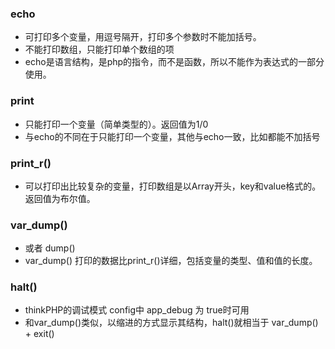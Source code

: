 
### echo
- 可打印多个变量，用逗号隔开，打印多个参数时不能加括号。
- 不能打印数组，只能打印单个数组的项
- echo是语言结构，是php的指令，而不是函数，所以不能作为表达式的一部分使用。

### print
- 只能打印一个变量（简单类型的）。返回值为1/0
- 与echo的不同在于只能打印一个变量，其他与echo一致，比如都能不加括号

### print_r()
- 可以打印出比较复杂的变量，打印数组是以Array开头，key和value格式的。返回值为布尔值。

### var_dump()
- 或者 dump()
- var_dump() 打印的数据比print_r()详细，包括变量的类型、值和值的长度。

### halt()
- thinkPHP的调试模式 config中 app_debug 为 true时可用
- 和var_dump()类似，以缩进的方式显示其结构，halt()就相当于 var_dump() +  exit()
